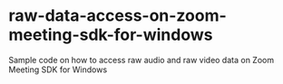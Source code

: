 # raw-data-access-on-zoom-meeting-sdk-for-windows
Sample code on how to access raw audio and raw video data on Zoom Meeting SDK for Windows
